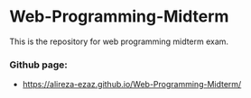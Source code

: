 # Web-Programming-Midterm
This is the repository for web programming midterm exam.
### Github page:
 - https://alireza-ezaz.github.io/Web-Programming-Midterm/
